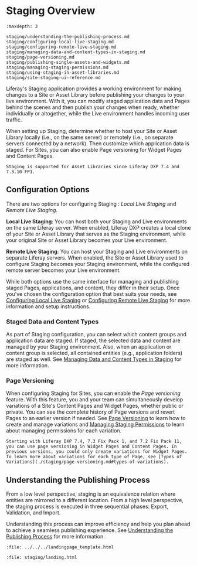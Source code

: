 # Staging Overview

```{toctree}
:maxdepth: 3

staging/understanding-the-publishing-process.md
staging/configuring-local-live-staging.md
staging/configuring-remote-live-staging.md
staging/managing-data-and-content-types-in-staging.md
staging/page-versioning.md
staging/publishing-single-assets-and-widgets.md
staging/managing-staging-permissions.md
staging/using-staging-in-asset-libraries.md
staging/site-staging-ui-reference.md
```

Liferay's Staging application provides a working environment for making changes to a Site or Asset Library before publishing your changes to your live environment. With it, you can modify staged application data and Pages behind the scenes and then publish your changes when ready, whether individually or altogether, while the Live environment handles incoming user traffic.

When setting up Staging, determine whether to host your Site or Asset Library locally (i.e., on the same server) or remotely (i.e., on separate servers connected by a network). Then customize which application data is staged. For Sites, you can also enable Page versioning for Widget Pages and Content Pages.

```{note}
Staging is supported for Asset Libraries since Liferay DXP 7.4 and 7.3.10 FP1.
```

## Configuration Options

There are two options for configuring Staging : *Local Live Staging* and *Remote Live Staging*.

**Local Live Staging**: You can host both your Staging and Live environments on the same Liferay server. When enabled, Liferay DXP creates a local clone of your Site or Asset Library that serves as the Staging environment, while your original Site or Asset Library becomes your Live environment.

**Remote Live Staging**: You can host your Staging and Live environments on separate Liferay servers. When enabled, the Site or Asset Library used to configure Staging becomes your Staging environment, while the configured remote server becomes your Live environment.

While both options use the same interface for managing and publishing staged Pages, applications, and content, they differ in their setup. Once you've chosen the configuration option that best suits your needs, see [Configuring Local Live Staging](./staging/configuring-local-live-staging.md) or [Configuring Remote Live Staging](./staging/configuring-remote-live-staging.md) for more information and setup instructions.

### Staged Data and Content Types

As part of Staging configuration, you can select which content groups and application data are staged. If staged, the selected data and content are managed by your Staging environment. Also, when an application or content group is selected, all contained entities (e.g., application folders) are staged as well. See [Managing Data and Content Types in Staging](./staging/managing-data-and-content-types-in-staging.md) for more information.

### Page Versioning

When configuring Staging for Sites, you can enable the *Page versioning* feature. With this feature, you and your team can simultaneously develop variations of a Site's Content Pages and Widget Pages, whether public or private. You can see the complete history of Page versions and revert Pages to an earlier version if needed. See [Page Versioning](./staging/page-versioning.md) to learn how to create and manage variations and [Managing Staging Permissions](./staging/managing-staging-permissions.md) to learn about managing permissions for each variation.

```{note}
Starting with Liferay DXP 7.4, 7.3 Fix Pack 1, and 7.2 Fix Pack 11, you can use page versioning in Widget Pages and Content Pages. In previous versions, you could only create variations for Widget Pages. To learn more about variations for each type of Page, see [Types of Variations](./staging/page-versioning.md#types-of-variations).
```

## Understanding the Publishing Process

From a low level perspective, staging is an equivalence relation where entities are mirrored to a different location. From a high level perspective, the staging process is executed in three sequential phases: Export, Validation, and Import.

Understanding this process can improve efficiency and help you plan ahead to achieve a seamless publishing experience. See [Understanding the Publishing Process](./staging/understanding-the-publishing-process.md) for more information.

```{raw} html
:file: ../../../landingpage_template.html
```

```{raw} html
:file: staging/landing.html
```
